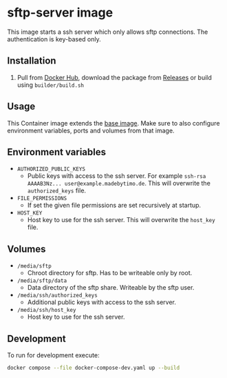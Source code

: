 # sftp-server image

This image starts a ssh server which only allows sftp connections. The authentication is key-based
only.

## Installation

1. Pull from [Docker Hub], download the package from [Releases] or build using `builder/build.sh`

## Usage

This Container image extends the [base image]. Make sure to also configure environment variables,
ports and volumes from that image.

## Environment variables

-   `AUTHORIZED_PUBLIC_KEYS`
    -   Public keys with access to the ssh server. For example
        `ssh-rsa AAAAB3Nz... user@example.madebytimo.de`. This will overwrite the `authorized_keys`
        file.
-   `FILE_PERMISSIONS`
    -   If set the given file permissions are set recursively at startup.
-   `HOST_KEY`
    -   Host key to use for the ssh server. This will overwrite the `host_key` file.

## Volumes

-   `/media/sftp`
    -   Chroot directory for sftp. Has to be writeable only by root.
-   `/media/sftp/data`
    -   Data directory of the sftp share. Writeable by the sftp user.
-   `/media/ssh/authorized_keys`
    -   Additional public keys with access to the ssh server.
-   `/media/ssh/host_key`
    -   Host key to use for the ssh server.

## Development

To run for development execute:

```bash
docker compose --file docker-compose-dev.yaml up --build
```

[base image]: https://github.com/mbT-Infrastructure/docker-base
[Docker Hub]: https://hub.docker.com/r/madebytimo/sftp-server
[Releases]: https://github.com/mbT-Infrastructure/docker-sftp-server/releases
